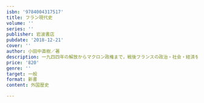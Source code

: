 ```yaml
---
isbn: '9784004317517'
title: フラン現代史
volume: ''
series: ''
publisher: 岩波書店
pubdate: '2018-12-21'
cover: ''
author: 小田中直樹／著
description: 一九四四年の解放からマクロン政権まで，戦後フランスの政治・社会・経済を総体的にとらえる通史．
price: '820'
genre: ''
target: 一般
format: 新書
content: 外国歴史

---
```

